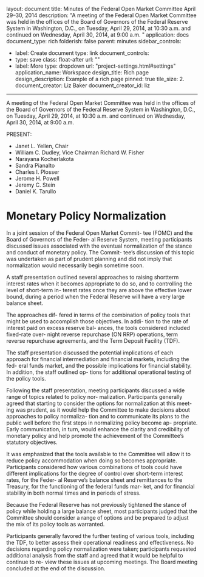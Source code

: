 layout: document
title: Minutes of the Federal Open Market Committee April 29–30, 2014
description: "A meeting of the Federal Open Market Committee was held in the offices of the Board of Governors of the Federal Reserve System in Washington, D.C., on Tuesday, April 29, 2014, at 10:30 a.m. and continued on Wednesday, April 30, 2014, at 9:00 a.m. "
application: docs
document_type: rich
folderish: false
parent: minutes
sidebar_controls:
  - label: Create document
    type: link
document_controls:
  - type: save
    class: float-after
    url: ""
  - label: More
    type: dropdown
    url: "project-settings.html#settings"
application_name: Workspace
design_title: Rich page
design_description: Example of a rich page
pinned: true
tile_size: 2.
document_creator: Liz Baker
document_creator_id: liz
---

A meeting of the Federal Open Market Committee was held in the offices of the Board of Governors of the Federal Reserve System in Washington, D.C., on Tuesday, April 29, 2014, at 10:30 a.m. and continued on Wednesday, April 30, 2014, at 9:00 a.m.

PRESENT:
- Janet L. Yellen, Chair
- William C. Dudley, Vice Chairman Richard W. Fisher
- Narayana Kocherlakota
- Sandra Pianalto
- Charles I. Plosser
- Jerome H. Powell
- Jeremy C. Stein
- Daniel K. Tarullo

# Monetary Policy Normalization
In a joint session of the Federal Open Market Commit- tee (FOMC) and the Board of Governors of the Feder- al Reserve System, meeting participants discussed issues associated with the eventual normalization of the stance and conduct of monetary policy. The Commit- tee’s discussion of this topic was undertaken as part of prudent planning and did not imply that normalization would necessarily begin sometime soon. 

A staff presentation outlined several approaches to raising shortterm interest rates when it becomes appropriate to do so, and to controlling the level of short-term in- terest rates once they are above the effective lower bound, during a period when the Federal Reserve will have a very large balance sheet. 

The approaches dif- fered in terms of the combination of policy tools that might be used to accomplish those objectives. In addi- tion to the rate of interest paid on excess reserve bal- ances, the tools considered included fixed-rate over- night reverse repurchase (ON RRP) operations, term reverse repurchase agreements, and the Term Deposit Facility (TDF). 

The staff presentation discussed the potential implications of each approach for financial intermediation and financial markets, including the fed- eral funds market, and the possible implications for financial stability. In addition, the staff outlined op- tions for additional operational testing of the policy tools.

Following the staff presentation, meeting participants discussed a wide range of topics related to policy nor- malization. Participants generally agreed that starting to consider the options for normalization at this meet- ing was prudent, as it would help the Committee to make decisions about approaches to policy normaliza- tion and to communicate its plans to the public well before the first steps in normalizing policy become ap- propriate. Early communication, in turn, would enhance the clarity and credibility of monetary policy and help promote the achievement of the Committee’s statutory objectives. 

It was emphasized that the tools available to the Committee will allow it to reduce policy accommodation when doing so becomes appropriate. Participants considered how various combinations of tools could have different implications for the degree of control over short-term interest rates, for the Feder- al Reserve’s balance sheet and remittances to the Treasury, for the functioning of the federal funds mar- ket, and for financial stability in both normal times and in periods of stress. 

Because the Federal Reserve has not previously tightened the stance of policy while holding a large balance sheet, most participants judged that the Committee should consider a range of options and be prepared to adjust the mix of its policy tools as warranted. 

Participants generally favored the further testing of various tools, including the TDF, to better assess their operational readiness and effectiveness. No decisions regarding policy normalization were taken; participants requested additional analysis from the staff and agreed that it would be helpful to continue to re- view these issues at upcoming meetings. The Board meeting concluded at the end of the discussion.